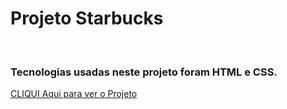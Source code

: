 <h1>Projeto Starbucks</h1>
<br>
<h3>Tecnologias usadas neste projeto foram HTML e CSS.</h3>
<a href="https://ricardoferreira19.github.io/Projeto_Starbuks/">CLIQUI Aqui para ver o Projeto</a>
<img src="https://github.com/RicardoFerreira19/Projeto-Starbuks/blob/master/images/Captura%20de%20Tela%20(37).png?raw=true" alt="">
